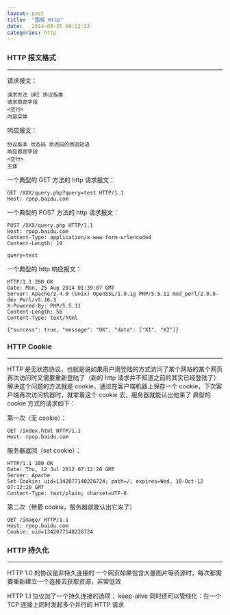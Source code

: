 ```yaml
---
layout: post
title:  "图解 Http"
date:   2014-08-25 09:22:22
categories: http
---
```


### HTTP 报文格式
---
请求报文：

```
请求方法 URI 协议版本
请求首部字段
<空行>
内容实体
```

响应报文：

```
协议版本 状态码 状态码的原因短语
响应首部字段
<空行>
主体
```

一个典型的 GET 方法的 http 请求报文：   

```
GET /XXX/query.php?query=test HTTP/1.1
Host: rpop.baidu.com
```

一个典型的 POST 方法的 http 请求报文：

```
POST /XXX/query.php HTTP/1.1
Host: rpop.baidu.com
Content-Type: application/x-www-form-urlencoded
Content-Length: 10

query=test
```

一个典型的 http 响应报文：

```
HTTP/1.1 200 OK
Date: Mon, 25 Aug 2014 01:39:07 GMT
Server: Apache/2.4.9 (Unix) OpenSSL/1.0.1g PHP/5.5.11 mod_perl/2.0.8-dev Perl/v5.16.3
X-Powered-By: PHP/5.5.11
Content-Length: 56
Content-Type: text/html

{"success": true, "message": "OK", "data": ["X1", "X2"]}
```

### HTTP Cookie
---
HTTP 是无状态协议，也就是说如果用户用登陆的方式访问了某个网站的某个网页再次访问时又需要重新登陆了（新的 http 请求并不知道之前的其实已经登陆了）
解决这个问题的方法就是 cookie，通过在客户端机器上保存一个 cookie，下次客户端再次访问机器时，就拿着这个 cookie 去，服务器就能认出他来了
典型的 cookie 方式的请求如下：

第一次（无 cookie）：

```
GET /index.html HTTP/1.1
Host: rpop.baidu.com
```

服务器返回（set cookie）：

```
HTTP/1.1 200 OK
Date: Thu, 12 Jul 2012 07:12:20 GMT
Server: Apache
Set-Cookie: uid=1342077140226724; path=/; expires=Wed, 10-Oct-12 07:12:20 GMT
Content-Type: text/plain; charset=UTF-8
```
第二次（带着 cookie，服务器就能认出它来了）

```
GET /image/ HTTP/1.1
Host: rpop.baidu.com
Cookie: uid=1342077140226724
```

### HTTP 持久化
---
HTTP 1.0 的协议是非持久连接的
一个网页如果包含大量图片等资源时，每次都需要重新建立一个连接去获取资源，非常低效

HTTP 1.1 协议加了一个持久连接的选项： keep-alive
同时还可以管线化：在一个 TCP 连接上同时发起多个并行的 HTTP 请求

[jekyll-gh]: https://github.com/jekyll/jekyll
[jekyll]:    http://jekyllrb.com

